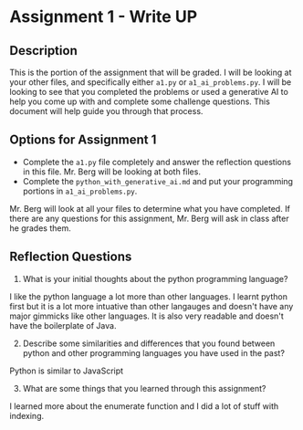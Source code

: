 # Assignment 1 - Write UP

## Description
This is the portion of the assignment that will be graded.  I will be looking at your other files, and specifically either `a1.py` or `a1_ai_problems.py`.  I will be looking to see that you completed the problems or used a generative AI to help you come up with and complete some challenge questions.  This document will help guide you through that process.

## Options for Assignment 1
- Complete the `a1.py` file completely and answer the reflection questions in this file.  Mr. Berg will be looking at both files.
- Complete the `python_with_generative_ai.md` and put your programming portions in `a1_ai_problems.py`.

Mr. Berg will look at all your files to determine what you have completed.  If there are any questions for this assignment, Mr. Berg will ask in class after he grades them.


## Reflection Questions

1. What is your initial thoughts about the python programming language?

I like the python language a lot more than other languages. I learnt python first but it is a lot more intuative than other langauges and doesn't have any major gimmicks like other languages. It is also very readable and doesn't have the boilerplate of Java.

2. Describe some similarities and differences that you found between python and other programming languages you have used in the past?

Python is similar to JavaScript 

3. What are some things that you learned through this assignment?

I learned more about the enumerate function and I did a lot of stuff with indexing.
